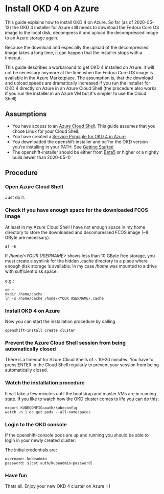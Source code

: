 # Install OKD 4 on Azure
This guide explains how to install OKD 4 on Azure. So far (as of 2020-05-12) the OKD 4 installer for Azure still needs to download the Fedora Core OS image to the local disk, decompress it and upload the decompressed image to an Azure storage again. 

Because the download and especially the upload of the decompressed image takes a long time, it can happen that the installer stops with a timeout. 

This guide describes a workaround to get OKD 4 installed on Azure. It will not be necessary anymore at the time when the Fedora Core OS image is available in the Azure Marketplace. The assumption is, that the download and upload speeds are dramatically increased if you run the installer for OKD 4 directly on Azure in an Azure Cloud Shell (the procedure also works if you run the installer in an Azure VM but it's simpler to use the Cloud Shell).

## Assumptions
- You have access to an [Azure Cloud Shell](https://docs.microsoft.com/en-us/azure/cloud-shell/overview). This guide assumes that you chose Linux for your Cloud Shell.
- You have created a [Service Principle for OKD 4 in Azure](https://docs.openshift.com/container-platform/4.4/installing/installing_azure/installing-azure-account.html)
- You downloaded the openshift-installer and oc`for the OKD version you're installing in your PATH. See [Getting Started](/README.md#getting-started)
- The openshift-installer should be either from [Beta5](https://origin-release.svc.ci.openshift.org/) or higher or a nightly build newer than 2020-05-11

## Procedure

### Open Azure Cloud Shell
Just do it.

### Check if you have enough space for the downloaded FCOS image
At least in my Azure Cloud Shell I have not enough space in my home directory to store the downloaded and decompressed FCOS image (~8 GByte are necessary).

```
df -h
```

If */home/\<YOUR USERNAME\>* shows less than 10 GByte free storage, you must create a symlink for the hidden .cache directory to a place where enough disk storage is available. In my case */home* was mounted to a drive with sufficient disk space.


e.g.: 

```
cd ~
mkdir /home/cache
ln -s /home/cache /home/<YOUR USERNAME/.cache
```

### Install OKD 4 on Azure
Now you can start the installation procedure by calling

```
openshift-install create cluster
```

### Prevent the Azure Cloud Shell session from being automatically closed
There is a timeout for Azure Cloud Shells of ~ 10-20 minutes. You have to press ENTER in the Cloud Shell regularly to prevent your session from being automatically closed.


### Watch the installation procedure
It will take a few minutes until the bootstrap and master VMs are in running state. If you like to watch how the OKD cluster comes to life you can do this:


```
export KUBECONFIG=auth/kubeconfig
watch -n 1 oc get pods --all-namespaces
```
### Login to the OKD console

If the openshift-console pods are up and running you should be able to login in your newly created cluster:


The initial credentials are:
```
username: kubeadmin
password: $(cat auth/kubeadmin-password)
```

### Have fun
Thats all. Enjoy your new OKD 4 cluster on Azure :-)
